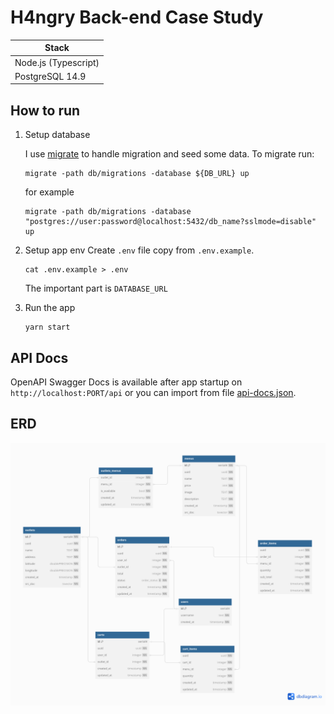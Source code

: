 # H4ngry Back-end Case Study

| Stack                |
| -------------------- |
| Node.js (Typescript) |
| PostgreSQL 14.9      |

## How to run

1. Setup database

    I use [migrate](https://github.com/golang-migrate/migrate) to handle migration and seed some data. To migrate run:

    ```
    migrate -path db/migrations -database ${DB_URL} up
    ```

    for example

    ```
    migrate -path db/migrations -database "postgres://user:password@localhost:5432/db_name?sslmode=disable" up
    ```
2. Setup app env
    Create `.env` file copy from `.env.example`.
    ```
    cat .env.example > .env
    ```
    The important part is `DATABASE_URL`
3. Run the app
    ```
    yarn start
    ```
## API Docs

OpenAPI Swagger Docs is available after app startup on `http://localhost:PORT/api` or you can import from file [api-docs.json](docs/api-docs.json).

## ERD
![alt](db/erd.png)
